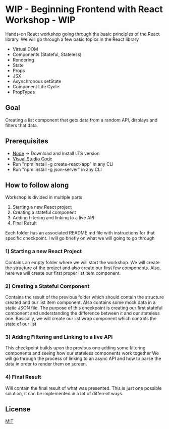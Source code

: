 # WIP - Beginning Frontend with React Workshop - WIP

Hands-on React workshop going through the basic principles of the React library. We will go through a few basic topics in the React library
- Virtual DOM
- Components (Stateful, Stateless)
- Rendering
- State
- Props
- JSX
- Asynchronous setState
- Component Life Cycle
- PropTypes

## Goal
Creating a list component that gets data from a random API, displays and filters that data.

## Prerequisites 
- [Node](https://nodejs.org/en/) -> Download and install LTS version
- [Visual Studio Code](https://code.visualstudio.com/Download)
- Run "npm install -g create-react-app" in any CLI
- Run "npm install -g json-server" in any CLI

## How to follow along
Workshop is divided in multiple parts
1) Starting a new React project
2) Creating a stateful component
3) Adding filtering and linking to a live API
4) Final Result

Each folder has an associated README.md file with instructions for that specific checkpoint. I will go briefly on what we will going to go through

### 1) Starting a new React Project
Contains an empty folder where we will start the workshop.
We will create the structure of the project and also create our first few components.
Also, here we will create our first proper list item component.

### 2) Creating a Stateful Component
Contains the result of the previous folder which should contain the structure created and our list item component. Also contains some mock data in a static JSON file.
The purpose of this checkpoint is creating our first stateful component and understanding the difference between it and our stateless one. 
Basically, we will create our list wrap component which controls the state of our list

### 3) Adding Filtering and Linking to a live API
This checkpoint builds upon the previous one adding some filtering components and seeing how our stateless components work together
We will go through the process of linking to an async API and how to parse the data in order to render them on screen.

### 4) Final Result
Will contain the final result of what was presented.
This is just one possible solution, it can be implemented in a lot of different ways.

## License
[MIT](https://choosealicense.com/licenses/mit/)